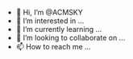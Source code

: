 - 👋 Hi, I’m @ACMSKY
- 👀 I’m interested in ...
- 🌱 I’m currently learning ...
- 💞️ I’m looking to collaborate on ...
- 📫 How to reach me ...

<!---
ACMSKY/ACMSKY is a ✨ special ✨ repository because its `README.md` (this file) appears on your GitHub profile.
You can click the Preview link to take a look at your changes.
--->
